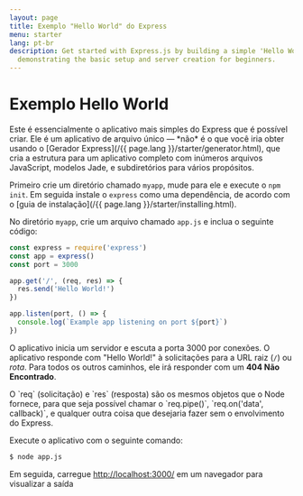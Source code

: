 ```yaml
---
layout: page
title: Exemplo "Hello World" do Express
menu: starter
lang: pt-br
description: Get started with Express.js by building a simple 'Hello World' application,
  demonstrating the basic setup and server creation for beginners.
---
```


# Exemplo Hello World

<div class="doc-box doc-info" markdown="1">
Este é essencialmente o aplicativo mais simples do Express que é possível criar. Ele
é um aplicativo de arquivo único &mdash; *não* é o que você iria obter usando o [Gerador Express](/{{ page.lang }}/starter/generator.html),
que cria a estrutura para um aplicativo completo com inúmeros arquivos JavaScript, modelos Jade, e subdiretórios para vários
propósitos.
</div>

Primeiro crie um diretório chamado `myapp`,
mude para ele e execute o `npm init`. Em seguida
instale o `express` como uma dependência, de acordo com o [guia de instalação](/{{ page.lang }}/starter/installing.html).

No diretório `myapp`, crie um arquivo chamado `app.js` e inclua o seguinte código:

```js
const express = require('express')
const app = express()
const port = 3000

app.get('/', (req, res) => {
  res.send('Hello World!')
})

app.listen(port, () => {
  console.log(`Example app listening on port ${port}`)
})
```

O aplicativo inicia um servidor e escuta a porta 3000 por
conexões. O aplicativo responde com "Hello World!" à solicitações
para a URL raiz (`/`) ou *rota*. Para
todos os outros caminhos, ele irá responder com um **404 Não Encontrado**.

<div class="doc-box doc-notice" markdown="1">
O `req` (solicitação) e `res`
(resposta) são os mesmos objetos que o Node fornece, para que seja
possível chamar o `req.pipe()`,
`req.on('data', callback)`, e qualquer outra coisa
que desejaria fazer sem o envolvimento do Express.
</div>

Execute o aplicativo com o seguinte comando:

```bash
$ node app.js
```

Em seguida, carregue [http://localhost:3000/](http://localhost:3000/) em
um navegador para visualizar a saída

